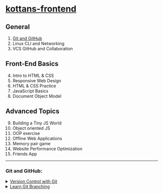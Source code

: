 # [kottans-frontend](https://github.com/kottans/frontend)

## General
1. [Git and GitHub](#git-and-github)
2. Linux CLI and Networking
3. VCS GitHub and Collaboration

## Front-End Basics
4. Intro to HTML & CSS
5. Responsive Web Design
6. HTML & CSS Practice
7. JavaScript Basics
8. Document Object Model

## Advanced Topics
9.  Building a Tiny JS World
10. Object oriented JS
11. OOP exercise
12. Offline Web Applications
13. Memory pair game
14. Website Performance Optimization
15. Friends App

***
### Git and GitHub:

<details><summary>
<a href="https://www.udacity.com/course/version-control-with-git--ud123">Version Control with Git</a></summary>
 
![image](src/images/git.jpeg/)

</details>

<details><summary>
<a href="https://learngitbranching.js.org/">Learn Git Branching</a></summary>
 
<div style="display: flex">

<img src="src/images/git_branching_main.jpeg" width="40%"/>
 
<img src="src/images/git_branching_remote.jpeg" width="40%"/>

</div>

</details>